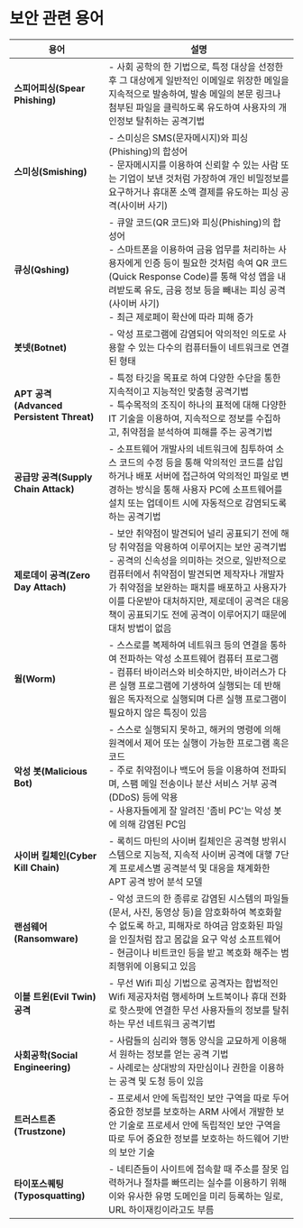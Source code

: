 # 보안 관련 용어

|용어|설명|
|---|---|
|**스피어피싱(Spear Phishing)**|- 사회 공학의 한 기법으로, 특정 대상을 선정한 후 그 대상에게 일반적인 이메일로 위장한 메일을 지속적으로 발송하여, 발송 메일의 본문 링크나 첨부된 파일을 클릭하도록 유도하여 사용자의 개인정보 탈취하는 공격기법|
|**스미싱(Smishing)**|- 스미싱은 SMS(문자메시지)와 피싱(Phishing)의 합성어<br> - 문자메시지를 이용하여 신뢰할 수 있는 사람 또는 기업이 보낸 것처럼 가장하여 개인 비밀정보를 요구하거나 휴대폰 소액 결제를 유도하는 피싱 공격(사이버 사기)|
|**큐싱(Qshing)**|- 큐알 코드(QR 코드)와 피싱(Phishing)의 합성어 <br> - 스마트폰을 이용하여 금융 업무를 처리하는 사용자에게 인증 등이 필요한 것처럼 속여 QR 코드(Quick Response Code)를 통해 악성 앱을 내려받도록 유도, 금융 정보 등을 빼내는 피싱 공격(사이버 사기) <br> - 최근 제로페이 확산에 따라 피해 증가|
|**봇넷(Botnet)**|- 악성 프로그램에 감염되어 악의적인 의도로 사용할 수 있는 다수의 컴퓨터들이 네트워크로 연결된 형태|
|**APT 공격(Advanced Persistent Threat)**|- 특정 타깃을 목표로 하여 다양한 수단을 통한 지속적이고 지능적인 맞춤형 공격기법<br> - 특수목적의 조직이 하나의 표적에 대해 다양한 IT 기술을 이용하여, 지속적으로 정보를 수집하고, 취약점을 분석하여 피해를 주는 공격기법|
|**공급망 공격(Supply Chain Attack)**|- 소프트웨어 개발사의 네트워크에 침투하여 소스 코드의 수정 등을 통해 악의적인 코드를 삽입하거나 배포 서버에 접근하여 악의적인 파일로 변경하는 방식을 통해 사용자 PC에 소프트웨어를 설치 또는 업데이트 시에 자동적으로 감염되도록 하는 공격기법|
|**제로데이 공격(Zero Day Attach)**|- 보안 취약점이 발견되어 널리 공표되기 전에 해당 취약점을 악용하여 이루어지는 보안 공격기법 <br> - 공격의 신속성을 의미하는 것으로, 일반적으로 컴퓨터에서 취약점이 발견되면 제작자나 개발자가 취약점을 보완하는 패치를 배포하고 사용자가 이를 다운받아 대처하지만, 제로데이 공격은 대응책이 공표되기도 전에 공격이 이루어지기 때문에 대처 방법이 없음|
|**웜(Worm)**|- 스스로를 복제하여 네트워크 등의 연결을 통하여 전파하는 악성 소프트웨어 컴퓨터 프로그램<br> - 컴퓨터 바이러스와 비슷하지만, 바이러스가 다른 실행 프로그램에 기생하여 실행되는 데 반해 웜은 독자적으로 실행되며 다른 실행 프로그램이 필요하지 않은 특징이 있음|
|**악성 봇(Malicious Bot)**|- 스스로 실행되지 못하고, 해커의 명령에 의해 원격에서 제어 또는 실행이 가능한 프로그램 혹은 코드<br> - 주로 취약점이나 백도어 등을 이용하여 전파되며, 스팸 메일 전송이나 분산 서비스 거부 공격(DDoS) 등에 악용 <br> - 사용자들에게 잘 알려진 '좀비 PC'는 악성 봇에 의해 감염된 PC임|
|**사이버 킬체인(Cyber Kill Chain)**|- 록히드 마틴의 사이버 킬체인은 공격형 방위시스템으로 지능적, 지속적 사이버 공격에 대햏 7단계 프로세스별 공격분석 및 대응을 채계화한 APT 공격 방어 분석 모델|
|**랜섬웨어(Ransomware)**|- 악성 코드의 한 종류로 감염된 시스템의 파일들(문서, 사진, 동영상 등)을 암호화하여 복호화할 수 없도록 하고, 피해자로 하여금 암호화된 파일을 인질처럼 잡고 몸값을 요구 악성 소프트웨어 <br> - 현금이나 비트코인 등을 받고 복호화 해주는 범죄행위에 이용되고 있음|
|**이블 트윈(Evil Twin) 공격**|- 무선 Wifi 피싱 기법으로 공격자는 합법적인 Wifi 제공자처럼 행세하며 노트북이나 휴대 전화로 핫스팟에 연결한 무선 사용자들의 정보를 탈취하는 무선 네트워크 공격기법|
|**사회공학(Social Engineering)**|- 사람들의 심리와 행동 양식을 교묘하게 이용해서 원하는 정보를 얻는 공격 기법<br> - 사례로는 상대방의 자만심이나 권한을 이용하는 공격 및 도청 등이 있음|
|**트러스트존(Trustzone)**|- 프로세서 안에 독립적인 보안 구역을 따로 두어 중요한 정보를 보호하는 ARM 사에서 개발한 보안 기술로 프로세서 안에 독립적인 보안 구역을 따로 두어 중요한 정보를 보호하는 하드웨어 기반의 보안 기술|
|**타이포스퀘팅(Typosquatting)**|- 네티즌들이 사이트에 접속할 때 주소를 잘못 입력하거나 절차를 빠뜨리는 실수를 이용하기 위해 이와 유사한 유명 도메인을 미리 등록하는 일로, URL 하이재킹이라고도 부름|
